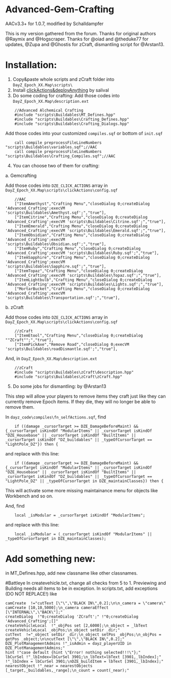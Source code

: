 # Advanced-Gem-Crafting
AACv3.3+ for 1.0.7, modified by Schalldampfer

This is my version gathered from the forum.
Thanks for original authors @Raymix and @Hogscraper.
Thanks for @oiad and @theduke77 for updates, @Zupa and @Ghostis for zCraft, dismantling script for @Arstan13.

# Installation:
1. Copy&paste whole scripts and zCraft folder into `DayZ_Epoch_XX.Map\scripts\`
2. Install [clickActions&deployAnything](https://github.com/oiad/deployAnything) by salival
3. Do some coding for crafting:
Add those codes into `DayZ_Epoch_XX.Map\description.ext`
```sqf
	//Advanced Alchemical Crafting
	#include "scripts\Buildables\MT_Defines.hpp"
	#include "scripts\Buildables\Crafting_Defines.hpp"
	#include "scripts\Buildables\Crafting_Dialogs.hpp"
```
Add those codes into your customized `compiles.sqf` or bottom of `init.sqf`
```sqf
	call compile preprocessFileLineNumbers "scripts\Buildables\variables.sqf";//AAC
	call compile preprocessFileLineNumbers "scripts\Buildables\Crafting_Compiles.sqf";//AAC
```
4. You can choose two of them for crafting:

a. Gemcrafting

Add those codes into `DZE_CLICK_ACTIONS` array in `DayZ_Epoch_XX.Map\scripts\clickActions\config.sqf`
```sqf
	//AAC
	["ItemAmethyst","Crafting Menu","closeDialog 0;createDialog 'Advanced_Crafting';execVM 'scripts\Buildables\Amethyst.sqf';","true"],
	["ItemCitrine","Crafting Menu","closeDialog 0;createDialog 'Advanced_Crafting';execVM 'scripts\Buildables\Citrine.sqf';","true"],
	["ItemEmerald","Crafting Menu","closeDialog 0;createDialog 'Advanced_Crafting';execVM 'scripts\Buildables\Emerald.sqf';","true"],
	["ItemObsidian","Crafting Menu","closeDialog 0;createDialog 'Advanced_Crafting';execVM 'scripts\Buildables\Obsidian.sqf';","true"],
	["ItemRuby","Crafting Menu","closeDialog 0;createDialog 'Advanced_Crafting';execVM 'scripts\Buildables\Ruby.sqf';","true"],
	["ItemSapphire","Crafting Menu","closeDialog 0;createDialog 'Advanced_Crafting';execVM 'scripts\Buildables\Sapphire.sqf';","true"],
	["ItemTopaz","Crafting Menu","closeDialog 0;createDialog 'Advanced_Crafting';execVM 'scripts\Buildables\Topaz.sqf';","true"],
	["ItemLightbulb","Crafting Menu","closeDialog 0;createDialog 'Advanced_Crafting';execVM 'scripts\Buildables\Lights.sqf';","true"],
	["MortarBucket","Crafting Menu","closeDialog 0;createDialog 'Advanced_Crafting';execVM 'scripts\Buildables\Transportation.sqf';","true"],
```

b. zCraft

Add those codes into `DZE_CLICK_ACTIONS` array in `DayZ_Epoch_XX.Map\scripts\clickActions\config.sqf`
```sqf
	//zCraft
	["ItemEtool","Crafting Menu","closeDialog 0;createDialog ""ZCraft"";","true"],
	["ItemPickAxe","Remove Road","closeDialog 0;execVM 'scripts\Buildables\roadDismantle.sqf';","true"],
```
And, in `DayZ_Epoch_XX.Map\description.ext`
```sqf
	//zCraft
	#include "scripts\Buildables\zCraft\description.hpp"
	#include "scripts\Buildables\zCraft\zCraft.hpp"
```
5. Do some jobs for dismantling: by @Arstan13

This step will allow your players to remove items they craft just like they can currently remove Epoch items. If they die, they will no longer be able to remove them. 

In `dayz_code\compiles\fn_selfActions.sqf`, find 
```sqf
    if ((damage _cursorTarget >= DZE_DamageBeforeMaint) && {_cursorTarget isKindOf "ModularItems" || _cursorTarget isKindOf "DZE_Housebase" || _cursorTarget isKindOf "BuiltItems" || _cursorTarget isKindOf "DZ_buildables" || _typeOfCursorTarget == "LightPole_DZ"}) then {
```
and replace with this line:
```sqf
    if ((damage _cursorTarget >= DZE_DamageBeforeMaint) && {_cursorTarget isKindOf "ModularItems" || _cursorTarget isKindOf "DZE_Housebase" || _cursorTarget isKindOf "BuiltItems" || _cursorTarget isKindOf "DZ_buildables" || _typeOfCursorTarget == "LightPole_DZ" || _typeOfCursorTarget in DZE_maintainClasses}) then {
```
This will activate some more missing maintainance menu for objects like Workbench and so on.

And, find 
```sqf
	local _isModular = _cursorTarget isKindOf "ModularItems";
```
and replace with this line:
```sqf
	local _isModular = (_cursorTarget isKindOf "ModularItems" || _typeOfCursorTarget in DZE_maintainClasses);
```

# Add something new:
in MT_Defines.hpp, add new classname like other classnames.

#Battleye
In createvehicle.txt, change all checks from 5 to 1. Previewing and Building needs all items to be in exception.
In scripts.txt, add exceptions (DO NOT REPLACE!) like
```
camCreate  !="cutText [\"\",\"BLACK IN\",0.2];\n\n_camera = \"camera\" camCreate [10,10,5000];\n_camera cameraEffect [\"INTERNAL\",\"BACK\"];"
createDialog  !"0;createDialog 'ZCraft';" !"0;createDialog 'Advanced_Crafting';[]"
createVehicleLocal  !"_objPos set [2,6000];\n_object = _lbText createVehicleLocal _objPos;\n_object setDir _dir;"
cutText  !="_object setDir _dir;\n_object setPos _objPos;\n_objPos = getPos _object;\n\ncutText [\"\",\"BLACK IN\",0.2];"
DZE_PlotManagementAdmins !"_isAdmin = dayz_playerUID in DZE_PlotManagementAdmins;"
hint !"case default {hint \"Error! nothing selected!!!\"};"
lbCurSel !"_lbIndex=lbCurSel 3901;\n_lbText=lbText [3901,_lbIndex];" !"_lbIndex = lbCurSel 3901;\nDZE_buildItem = lbText [3901,_lbIndex];"
nearestObject !"_near = nearestObjects [_target,_buildables,_range];\n_count = count(_near);"
```
